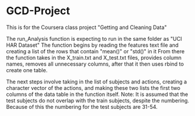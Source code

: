 # GCD-Project
This is for the Coursera class project "Getting and Cleaning Data"

The run_Analysis function is expecting to run in the same folder as "UCI HAR Dataset" 
The function begins by reading the features text file and creating a list of the rows that contain "mean()" or "std()" in it
From there the function takes in the X_train.txt and X_test.txt files, provides column names, removes all unnecessary columns,
after that it then uses rbind to create one table.

The next steps involve taking in the list of subjects and actions, creating a character vector of the actions, and making
these two lists the first two columns of the data table in the function itself.
Note: It is assumed that the test subjects do not overlap with the train subjects, despite the numbering. Because of this
the numbering for the test subjects are 31-54.


